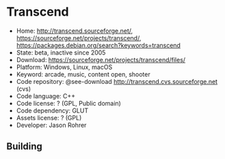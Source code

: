 # Transcend

- Home: http://transcend.sourceforge.net/, https://sourceforge.net/projects/transcend/, https://packages.debian.org/search?keywords=transcend
- State: beta, inactive since 2005
- Download: https://sourceforge.net/projects/transcend/files/
- Platform: Windows, Linux, macOS
- Keyword: arcade, music, content open, shooter
- Code repository: @see-download http://transcend.cvs.sourceforge.net (cvs)
- Code language: C++
- Code license: ? (GPL, Public domain)
- Code dependency: GLUT
- Assets license: ? (GPL)
- Developer: Jason Rohrer

## Building

